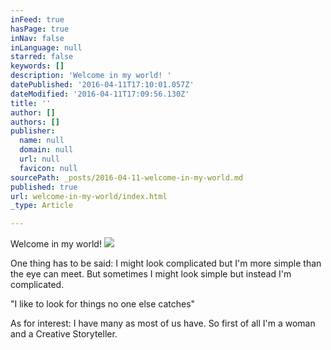 ```yaml
---
inFeed: true
hasPage: true
inNav: false
inLanguage: null
starred: false
keywords: []
description: 'Welcome in my world! '
datePublished: '2016-04-11T17:10:01.057Z'
dateModified: '2016-04-11T17:09:56.130Z'
title: ''
author: []
authors: []
publisher:
  name: null
  domain: null
  url: null
  favicon: null
sourcePath: _posts/2016-04-11-welcome-in-my-world.md
published: true
url: welcome-in-my-world/index.html
_type: Article

---
```

Welcome in my world! ![](https://the-grid-user-content.s3-us-west-2.amazonaws.com/75e45266-1d97-4dd0-b738-98632de8e963.jpg)

One thing has to be said: I might look complicated but I'm more simple than the eye can meet. But sometimes I might look simple but instead I'm complicated.

"I like to look for things no one else catches"

As for interest: I have many as most of us have. So first of all I'm a woman and a Creative Storyteller.